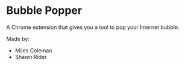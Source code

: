 # Bubble Popper

A Chrome extension that gives you a tool to pop your Internet bubble.

Made by:

* Miles Coleman
* Shawn Rider